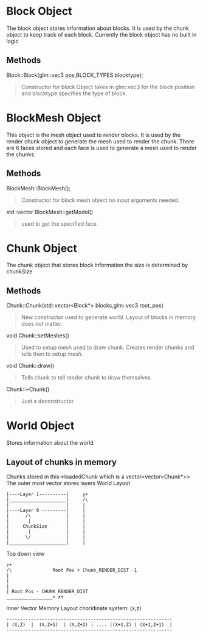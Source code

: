 Block Object
============

The block object stores information about blocks. It is used by the chunk object to keep track of each block. Currently the block object has no built in logic

Methods
-------
Block::Block(glm::vec3 pos,BLOCK_TYPES blocktype);
> Constructor for block Object takes in glm::vec3 for the block position and blocktype specifies the type of block.

BlockMesh Object
================
This object is the mesh object used to render blocks. It is used by the render chunk object to generate the mesh used to render the chunk. There are 6 faces stored and each face is used to generate a mesh used to render the chunks.

Methods
-------
BlockMesh::BlockMesh();
>Constructor for block mesh object no input arguments needed.

std::vector<Model> BlockMesh::getModel()
>used to get the specified face.

Chunk Object
============
The chunk object that stores block information the size is determined by chunkSize

Methods
-------

Chunk::Chunk(std::vector<Block*> blocks,glm::vec3 root_pos)
>New constructor used to generate world. Layout of blocks in memory does not matter.

void Chunk::setMeshes()
>Used to setup mesh used to draw chunk. Creates render chunks and tells then to setup mesh.

void Chunk::draw()
>Tells chunk to tell render chunk to draw themselves

Chunk::~Chunk()
>Just a deconstructor.

World Object
============
Stores information about the world

Layout of chunks in memory
--------------------------

Chunks stored in this->loadedChunk which is a vector<vector<Chunk*>>
The outer most vector stores layers 
World Layout
```
|----Layer 1----------|     y+
|_____________________|     /\
|                     |     |
|----Layer 0 ---------|     |
|      /\             |     |
|       |             |     |
|     ChunkSize       |     |
|       |             |     |
|      \/             |     |
|_____________________|     |
```
Top down view
```
z+
/\               Root Pos + Chunk_RENDER_DIST -1
|
|
|
| Root Pos - CHUNK_RENDER_DIST
_________________> x+
```
Inner Vector Memory Layout
choridinate system: (x,z)

```
-------------------------------------------------------------
| (X,Z)  |  (X,Z+1)  | (X,Z+2) | .... |(X+1,Z) | (X+1,Z+1)  |
-------------------------------------------------------------
```
